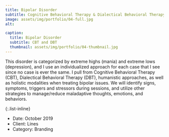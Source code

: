 ```yaml
---
title: Bipolar Disorder
subtitle: Cognitive Behavioral Therapy & Dialectical Behavioral Therapy.
image: assets/img/portfolio/04-full.jpg
alt:

caption:
  title: Bipolar Disorder
  subtitle: CBT and DBT
  thumbnail: assets/img/portfolio/04-thumbnail.jpg
---
```

This disorder is categorized by extreme highs (mania) and extreme lows (depression), and I use an individualized approach for each case that I see since no case is ever the same.  I pull from Cognitive Behavioral Therapy (CBT), Dialectical Behavioral Therapy (DBT), humanistic approaches, as well as holistic modalities when treating bipolar issues.  We will identify signs, symptoms, triggers and stressors during sessions, and utilize other strategies to manage/reduce maladaptive thoughts, emotions, and behaviors.

{:.list-inline}
- Date: October 2019
- Client: Lines
- Category: Branding
